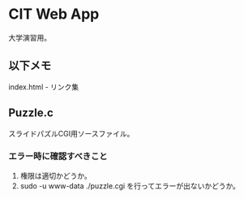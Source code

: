 # CIT Web App
大学演習用。

## 以下メモ
index.html - リンク集

## Puzzle.c
スライドパズルCGI用ソースファイル。

### エラー時に確認すべきこと
1. 権限は適切かどうか。
2. sudo -u www-data ./puzzle.cgi を行ってエラーが出ないかどうか。